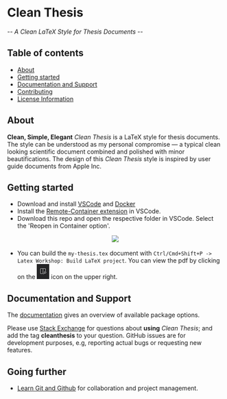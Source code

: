 # Clean Thesis
*-- A Clean LaTeX Style for Thesis Documents --*

## Table of contents

* [About](#about)
* [Getting started](#getting-started)
* [Documentation and Support](#documentation-and-support)
* [Contributing](#contributing)
* [License Information](#license-information)

## About

**Clean, Simple, Elegant**
*Clean Thesis* is a LaTeX style for thesis documents. The style can be understood as my personal compromise — a typical clean looking scientific document combined and polished with minor beautifications. The design of this *Clean Thesis* style is inspired by user guide documents from Apple Inc.

## Getting started

* Download and install [VSCode](https://code.visualstudio.com/) and [Docker](https://www.docker.com/products/docker-desktop/)
* Install the [Remote-Container extension](https://marketplace.visualstudio.com/items?itemName=ms-vscode-remote.remote-containers) in VSCode.
* Download this repo and open the respective folder in VSCode. Select the 'Reopen in Container option'.

<p align="center">
<img src="media/remote-containers-readme.gif" width="600">
</p>

* You can build the `my-thesis.tex` document with `Ctrl/Cmd+Shift+P -> Latex Workshop: Build LaTeX project`. You can view the pdf by clicking on the ![view pdf](media/view-pdf.png) icon on the upper right.

## Documentation and Support

The [documentation](doc/cleanthesis-doc.pdf) gives an overview of available package options.

Please use [Stack Exchange](http://tex.stackexchange.com/questions/tagged/cleanthesis) for questions about **using** *Clean Thesis*; and add the tag **cleanthesis** to your question. GitHub issues are for development purposes, e.g, reporting actual bugs or requesting new features.

## Going further

* [Learn Git and Github](https://www.youtube.com/watch?v=RGOj5yH7evk) for collaboration and project management.
